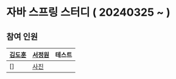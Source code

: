 
#  자바 스프링 스터디 ( 20240325 ~ )


## 참여 인원 

| [김도훈](https://github.com/dohun1109) | [서정원](https://github.com/Seo-garden)                        | 테스트 |
| ----------------------------------- | ----------------------------------------------------------- | --- |
| []                                  | [사진](https://avatars.githubusercontent.com/u/125368624?v=4) |     |
	
